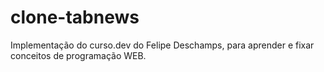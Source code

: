 # clone-tabnews
Implementação do curso.dev do Felipe Deschamps, para aprender e fixar conceitos de programação WEB.
